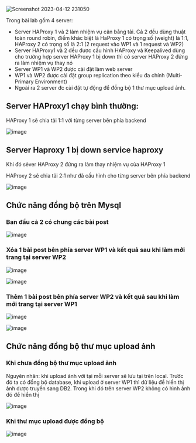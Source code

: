 ![Screenshot 2023-04-12 231050](https://user-images.githubusercontent.com/54473576/231518164-2c8bb510-8d8e-44e7-a35e-3e62e2105824.png)

Trong bài lab gồm 4 server:
- Server HAProxy 1 và 2 làm nhiệm vụ cân bằng tải. Cả 2 đều dùng thuật toàn round robin, điểm khác biệt là HaProxy 1 có trọng số (weight) là 1:1, HAProxy 2 có trọng số là 2:1 (2 request vào WP1 và 1 request và WP2)
- Server HAProxy1 và 2 đều được cấu hình HAProxy và Keepalived dùng cho trường hợp server HAProxy 1 bị down thì có server HAProxy 2 đứng ra làm nhiệm vụ thay nó
- Server WP1 và WP2 được cài đặt làm web server
- WP1 và WP2 được cài đặt group replication theo kiểu đa chính (Multi-Primary Environment)
- Ngoài ra 2 server đc cài đặt tự động để đồng bộ 1 thư mục upload ảnh.

## Server HAProxy1 chạy bình thường:

HAProxy 1 sẽ chia tải 1:1 với từng server bên phía backend

![image](https://user-images.githubusercontent.com/54473576/231528417-460d0ad6-7657-40ed-a022-6d9f6d3a1296.png)


## Server Haproxy 1 bị down service haproxy

Khi đó sẻver HAProxy 2 đứng ra làm thay nhiệm vụ của HAProxy 1

HAProxy 2 sẽ chia tải 2:1 như đã cấu hình cho từng server bên phía backend

![image](https://user-images.githubusercontent.com/54473576/231530879-de0ab1d1-65a8-4818-9e04-678983fe77ba.png)

## Chức năng đồng bộ trên Mysql

### Ban đầu cả 2 có chung các bài post

![image](https://user-images.githubusercontent.com/54473576/231532007-7e243a29-147e-44d9-ab5c-304c59160ef0.png)


### Xóa 1 bài post bên phía server WP1 và kết quả sau khi làm mới trang tại server WP2

![image](https://user-images.githubusercontent.com/54473576/231532396-26b5704b-b3b2-43a5-b225-5bc1c149aba5.png)

![image](https://user-images.githubusercontent.com/54473576/231532455-22108266-8f61-49d8-b0b0-d31d7a623429.png)

### Thêm 1 bài post bên phía server WP2 và kết quả sau khi làm mới trang tại server WP1

![image](https://user-images.githubusercontent.com/54473576/231532923-e835ba20-fd49-491e-aa5a-60a8c94b8d46.png)

![image](https://user-images.githubusercontent.com/54473576/231532983-f9d5380b-ae10-413c-8784-90734578327c.png)

## Chức năng đồng bộ thư mục upload ảnh

### Khi chưa đồng bộ thư mục upload ảnh

Nguyên nhân: khi upload ảnh với tại mỗi server sẽ lưu tại trên local. Trước đó ta có đồng bộ database, khi upload ở server WP1 thì dữ liệu để hiển thị ảnh dược truyền sang DB2. Trong khi đó trên server WP2 không có hình ảnh đó để hiển thị

![image](https://user-images.githubusercontent.com/54473576/231534400-f9b2fec7-810f-4ecf-93d7-c7f42754b0fe.png)

### Khi thư mục upload được đồng bộ

![image](https://user-images.githubusercontent.com/54473576/231535779-3484bf93-b63d-4b0e-ae91-95454d8d663b.png)
